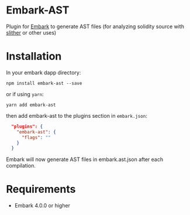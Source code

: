 Embark-AST
======

Plugin for [Embark](https://github.com/embark-framework/embark) to generate AST files (for analyzing solidity source with [slither](https://github.com/trailofbits/slither) or other uses)

Installation
======

In your embark dapp directory:

```npm install embark-ast --save```

or if using `yarn`:

```yarn add embark-ast```

then add embark-ast to the plugins section in ```embark.json```:

```Json
  "plugins": {
    "embark-ast": {
      "flags": ""
    }
  }
```

Embark will now generate AST files in embark.ast.json after each compilation.

Requirements
======

- Embark 4.0.0 or higher
